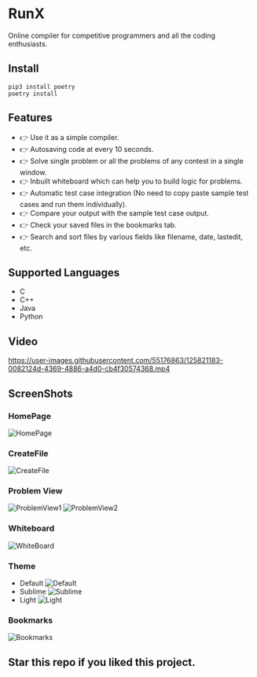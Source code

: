# RunX
Online compiler for competitive programmers and all the coding enthusiasts.

## Install
```pip3 install poetry```  
```poetry install```

## Features
* 👉 Use it as a simple compiler.
* 👉 Autosaving code at every 10 seconds.
* 👉 Solve single problem or all the problems of any contest in a single window.
* 👉 Inbuilt whiteboard which can help you to build logic for problems.
* 👉 Automatic test case integration (No need to copy paste sample test cases and run them individually). 
* 👉 Compare your output with the sample test case output.
* 👉 Check your saved files in the bookmarks tab.
* 👉 Search and sort files by various fields like filename, date, lastedit, etc.
## Supported Languages
* C
* C++
* Java
* Python
## Video


https://user-images.githubusercontent.com/55176863/125821183-0082124d-4369-4886-a4d0-cb4f30574368.mp4


## ScreenShots
### HomePage
![HomePage](./ScreenShots/Homepage2.png)
### CreateFile
![CreateFile](./ScreenShots/Codeforces_file.png)
### Problem View
![ProblemView1](./ScreenShots/ProblemView1.png)
![ProblemView2](./ScreenShots/ProblemView2.png)
### Whiteboard
![WhiteBoard](./ScreenShots/WhiteBoard.png)
### Theme
* Default
![Default](./ScreenShots/Default.png)
* Sublime
![Sublime](./ScreenShots/Sublime.png)
* Light
![Light](./ScreenShots/Light.png)
### Bookmarks
![Bookmarks](./ScreenShots/Bookmarks2.png)

## Star this repo if you liked this project.

